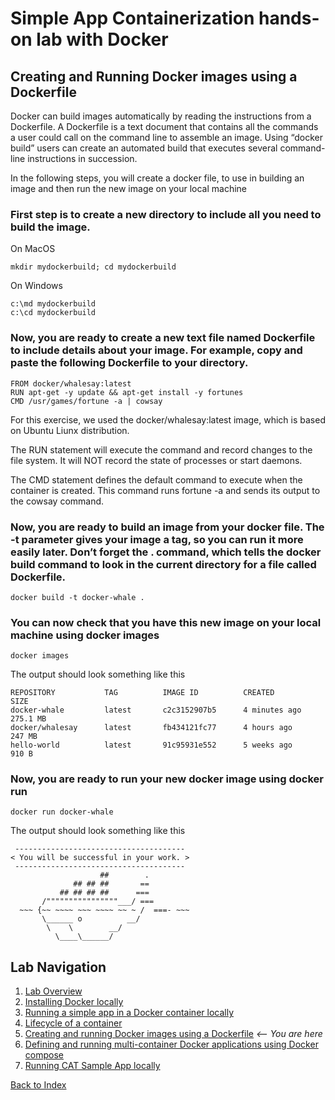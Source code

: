 # Simple App Containerization hands-on lab with Docker 
## Creating and Running Docker images using a Dockerfile 

Docker can build images automatically by reading the instructions from a Dockerfile. A Dockerfile is a text document that contains all the commands a user could call on the command line to assemble an image. Using “docker build” users can create an automated build that executes several command-line instructions in succession.

In the following steps, you will create a docker file, to use in building an image and then run the new image on your local machine

### First step is to create a new directory to include all you need to build the image.
On MacOS
```
mkdir mydockerbuild; cd mydockerbuild
```

On Windows
```
c:\md mydockerbuild
c:\cd mydockerbuild
```

### Now, you are ready to create a new text file named Dockerfile to include details about your image. For example, copy and paste the following Dockerfile to your directory.
```
FROM docker/whalesay:latest
RUN apt-get -y update && apt-get install -y fortunes
CMD /usr/games/fortune -a | cowsay
```

For this exercise, we used the docker/whalesay:latest image, which is based on Ubuntu Liunx distribution. 

The RUN statement will execute the command and record changes to the file system.  It will NOT record the state of processes or start daemons.

The CMD statement defines the default command to execute when the container is created. This command runs fortune -a and sends its output to the cowsay command.

### Now, you are ready to build an image from your docker file. The -t parameter gives your image a tag, so you can run it more easily later. Don’t forget the . command, which tells the docker build command to look in the current directory for a file called Dockerfile.
```
docker build -t docker-whale . 
```
 
### You can now check that you have this new image on your local machine using docker images
```
docker images
```

The output should look something like this
```
REPOSITORY           TAG          IMAGE ID          CREATED             SIZE
docker-whale         latest       c2c3152907b5      4 minutes ago       275.1 MB
docker/whalesay      latest       fb434121fc77      4 hours ago         247 MB
hello-world          latest       91c95931e552      5 weeks ago         910 B
```
 
### Now, you are ready to run your new docker image using docker run
```
docker run docker-whale
```

The output should look something like this
```
 --------------------------------------
< You will be successful in your work. >
 --------------------------------------
                    ##        .
              ## ## ##       ==
           ## ## ## ##      ===
       /""""""""""""""""___/ ===
  ~~~ {~~ ~~~~ ~~~ ~~~~ ~~ ~ /  ===- ~~~
       \______ o          __/
        \    \        __/
          \____\______/

```


## Lab Navigation
1. [Lab Overview](./index.html)
1. [Installing Docker locally](./step01.html)
1. [Running a simple app in a Docker container locally](./step02.html)
1. [Lifecycle of a container](./step03.html)
1. [Creating and running Docker images using a Dockerfile](./step04.html) *<-- You are here*
1. [Defining and running multi-container Docker applications using Docker compose](./step05.html)
1. [Running CAT Sample App locally](./step06.html)

[Back to Index](../../index.html)